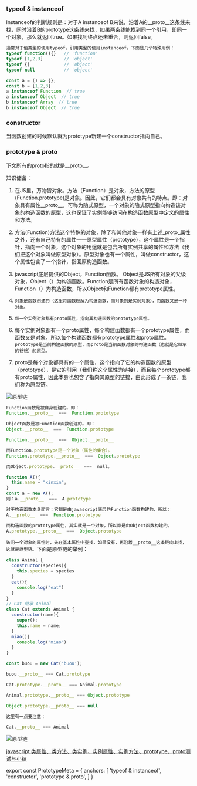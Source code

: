 ### typeof & instanceof

Instanceof的判断规则是：对于A instanceof B来说，沿着A的__proto__这条线来找，同时沿着B的prototype这条线来找，如果两条线能找到同一个引用，即同一个对象，那么就返回true。如果找到终点还未重合，则返回false。

```js
通常对于值类型的使用typeof，引用类型的使用instanceof。下面是几个特殊用例：
typeof function(){}   // 'function'
typeof [1,2,3]        // 'object'
typeof {}             // 'object'
typeof null           // 'object'

const a = () => {};
const b = [1,2,3]
a instanceof Function  // true
a instanceof Object  // true
b instanceof Array  // true
b instanceof Object  // true
```

### constructor

当函数创建的时候默认就为prototype新建一个constructor指向自己。

### prototype & proto

下文所有的proto指的就是\_\_proto\_\_。

知识储备： 

1. 在JS里，万物皆对象。方法（Function）是对象，方法的原型(Function.prototype)是对象。因此，它们都会具有对象共有的特点。即：对象具有属性__proto__，可称为隐式原型，一个对象的隐式原型指向构造该对象的构造函数的原型，这也保证了实例能够访问在构造函数原型中定义的属性和方法。

1. 方法(Function)方法这个特殊的对象，除了和其他对象一样有上述_proto_属性之外，还有自己特有的属性——原型属性（prototype），这个属性是一个指针，指向一个对象，这个对象的用途就是包含所有实例共享的属性和方法（我们把这个对象叫做原型对象）。原型对象也有一个属性，叫做constructor，这个属性包含了一个指针，指回原构造函数。

1. javascript底层提供的Object，Function函数。 Object是JS所有对象的父级对象，Object（）为构造函数。Function是所有函数对象的构造对象，Function（）为构造函数，所以Object和Function都有prototype属性。

1. `对象是函数创建的（这里将函数理解为构造函数，而对象则是实例对象），而函数又是一种对象。`

1. `每一个实例对象都有proto属性，指向其构造函数的prototype属性。`

1. 每个实例对象都有一个proto属性，每个构建函数都有一个prototype属性，而函数又是对象，所以每个构建函数都有prototype属性和proto属性。`prototype是当前构建函数的原型，而proto是当前函数对象的构建函数（也就是它继承的爸爸）的原型。`

1. proto是每个对象都具有的一个属性，这个指向了它的构造函数的原型（prototype），是它的引用（我们称这个属性为链接），而且每个prototype都有proto属性，因此本身也包含了指向其原型的链接，由此形成了一条链，我们称为原型链。

![原型链](prototype.png)

```js
Function函数是被自身创建的。即：
Function.__proto__  ===  Function.prototype

Object函数是被Function函数创建的。即：
Object.__proto__  ===  Function.prototype

Function.__proto__  ===  Object.__proto__

而Function.prototype是一个对象（属性的集合）。
Function.prototype.__proto__  ===  Object.prototype

而Object.prototype.__proto__  ===  null。
```

```js
function A(){
  this.name = "xinxin";
}
const a = new A();
则：a.__proto__  ===  A.prototype

对于构造函数本身而言：它都是由javascript底层的Function函数构建的，所以：
A.__proto__  ===  Function.prototype

而构造函数的prototype属性，其实就是一个对象，所以都是由Object函数构建的。
A.prototype.__proto__  ===  Object.prototype
```

`访问一个对象的属性时，先在基本属性中查找，如果没有，再沿着__proto__这条链向上找，这就是原型链。`下面是原型链的举例：
```js
class Animal {
  constructor(species){
    this.species = species
  }
  eat(){
    console.log("eat")
  }
}
// Cat 继承 Animal
class Cat extends Animal {
  constructor(name){
    super();
    this.name = name;
  }
  miao(){
    console.log("miao")
  }
}

const buou = new Cat('buou');

buou.__proto__ === Cat.prototype

Cat.prototype.__proto__ === Animal.prototype

Animal.prototype.__proto__ === Object.prototype

Object.prototype.__proto__ === null

这里有一点要注意：

Cat.__proto__ === Animal
```

![原型链](prototype2.png "600px")

[javascript 类属性、类方法、类实例、实例属性、实例方法、prototype、proto测试与小结](http://www.cnblogs.com/mrsunny/archive/2011/05/09/2041185.html)

export const PrototypeMeta = {
  anchors: [
    'typeof & instanceof',
    'constructor',
    'prototype & proto',
  ]
}

